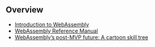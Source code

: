 ## Overview

- [Introduction to WebAssembly](https://rsms.me/wasm-intro)
- [WebAssembly Reference Manual](https://github.com/sunfishcode/wasm-reference-manual/blob/master/WebAssembly.md)
- [WebAssembly’s post-MVP future: A cartoon skill tree](https://hacks.mozilla.org/2018/10/webassemblys-post-mvp-future/)
